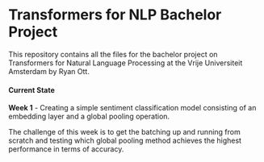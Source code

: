 # Transformers for NLP Bachelor Project

This repository contains all the files for the bachelor project on Transformers for Natural Language Processing at the Vrije Universiteit Amsterdam by Ryan Ott.

#### Current State

**Week 1** - Creating a simple sentiment classification model consisting of an embedding layer and a global pooling operation.

The challenge of this week is to get the batching up and running from scratch and testing which global pooling method achieves the highest performance in terms of accuracy.
